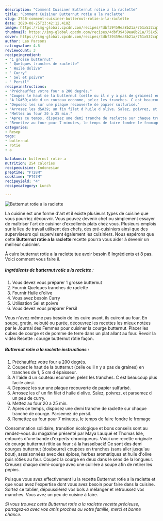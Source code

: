 ```yaml
---
description: "Comment Cuisiner Butternut rotie a la raclette"
title: "Comment Cuisiner Butternut rotie a la raclette"
slug: 2748-comment-cuisiner-butternut-rotie-a-la-raclette
date: 2020-08-25T23:42:12.418Z
image: https://img-global.cpcdn.com/recipes/4dbf39459ea8b21a/751x532cq70/butternut-rotie-a-la-raclette-photo-principale-de-la-recette.jpg
thumbnail: https://img-global.cpcdn.com/recipes/4dbf39459ea8b21a/751x532cq70/butternut-rotie-a-la-raclette-photo-principale-de-la-recette.jpg
cover: https://img-global.cpcdn.com/recipes/4dbf39459ea8b21a/751x532cq70/butternut-rotie-a-la-raclette-photo-principale-de-la-recette.jpg
author: Leo Parsons
ratingvalue: 4.6
reviewcount: 3
recipeingredient:
- "1 grosse butternut"
- " Quelques tranches de raclette"
- " Huile dolive"
- " Curry"
- " Sel et poivre"
- " Persil"
recipeinstructions:
- "Préchauffez votre four a 200 degrés."
- "Coupez le haut de la butternut (celle ou il n y a pas de graines) en tranches de 1, 5 cm d épaisseur."
- "A l&#39;aide d un couteau econome, pelez les tranches. C est beaucoup plus facile ainsi."
- "Deposez les sur une plaque recouverte de papier sulfurisé."
- "Arrosez les d&#39; un fin filet d huile d olive. Salez, poivrez, et parsemez d un peu de curry."
- "Mettez au four 20 a 25 min."
- "Apres ce temps, disposez une demi tranche de raclette sur chaque tranche de courge. Parsemez de persil."
- "Remettez au four pour 7 minutes, le temps de faire fondre le fromage"
categories:
- Resep
tags:
- butternut
- rotie
- a

katakunci: butternut rotie a 
nutrition: 254 calories
recipecuisine: Indonesian
preptime: "PT28M"
cooktime: "PT47M"
recipeyield: "4"
recipecategory: Lunch

---
```



![Butternut rotie a la raclette](https://img-global.cpcdn.com/recipes/4dbf39459ea8b21a/751x532cq70/butternut-rotie-a-la-raclette-photo-principale-de-la-recette.jpg)

La cuisine est une forme d'art et il existe plusieurs types de cuisine que vous pourriez découvrir. Vous pouvez devenir chef ou simplement essayer de maîtriser l'art de cuisiner d'excellents plats chez vous. Plusieurs emplois sur le lieu de travail utilisent des chefs, des pré-cuisiniers ainsi que des superviseurs qui supervisent également les cuisiniers. Nous espérons que cette <strong> Butternut rotie a la raclette </strong> recette pourra vous aider à devenir un meilleur cuisinier.

<!--inarticleads1-->

À cuire butternut rotie a la raclette tue avoir besoin 6 Ingrédients et 8 pas. Voici comment vous faire il.

##### Ingrédients de butternut rotie a la raclette :

1. Vous devez vous préparer 1 grosse butternut
1. Fournir  Quelques tranches de raclette
1. Fournir  Huile d&#39;olive
1. Vous avez besoin  Curry
1. Utilisation  Sel et poivre
1. Vous devez vous préparer  Persil


Vous n&#39;avez même pas besoin de les cuire avant, ils cuiront au four. En soupe, gratin, velouté ou purée, découvrez les recettes les mieux notées par le Journal des Femmes pour cuisiner la courge butternut. Placer les cubes de courge et de pomme de terre dans un plat allant au four. Revoir la vidéo Recette : courge butternut rôtie façon. 

<!--inarticleads2-->

##### Butternut rotie a la raclette instructions :

1. Préchauffez votre four a 200 degrés.
1. Coupez le haut de la butternut (celle ou il n y a pas de graines) en tranches de 1, 5 cm d épaisseur.
1. A l&#39;aide d un couteau econome, pelez les tranches. C est beaucoup plus facile ainsi.
1. Deposez les sur une plaque recouverte de papier sulfurisé.
1. Arrosez les d&#39; un fin filet d huile d olive. Salez, poivrez, et parsemez d un peu de curry.
1. Mettez au four 20 a 25 min.
1. Apres ce temps, disposez une demi tranche de raclette sur chaque tranche de courge. Parsemez de persil.
1. Remettez au four pour 7 minutes, le temps de faire fondre le fromage


Consommation solidaire, transition écologique et bons conseils sont au rendez-vous du magazine présenté par Maya Lauqué et Thomas Isle, entourés d&#39;une bande d&#39;experts-chroniqueurs. Voici une recette originale de courge butternut rôtie au four : à la hasselback! Ce sont des demi courges butternut (doubeurre) coupées en tranches (sans aller jusqu&#39;au bout), assaisonnées avec des épices, herbes aromatiques et huile d&#39;olive puis rôties au four. Coupez la courge en deux dans le sens de la longueur. Creusez chaque demi-courge avec une cuillère à soupe afin de retirer les pépins. 

<!--inarticleads1-->

<p>
Puisque vous avez effectivement lu la recette Butternut rotie a la raclette et que vous avez l'expertise dont vous avez besoin pour faire dans la cuisine. Sortez ce tablier, dépoussiérez vos bols à mélanger et retroussez vos manches. Vous avez un peu de cuisine à faire.
</p>

<p>
<i>Si vous trouvez cette Butternut rotie a la raclette recette précieuse, partagez-la avec vos amis proches ou votre famille, merci et bonne chance.</i>
</p>
